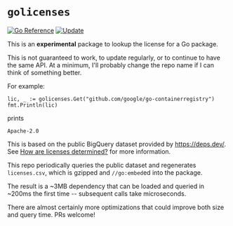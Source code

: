# `golicenses`

[![Go Reference](https://pkg.go.dev/badge/github.com/imjasonh/golicenses.svg)](https://pkg.go.dev/github.com/imjasonh/golicenses)
[![Update](https://github.com/imjasonh/golicenses/actions/workflows/update.yaml/badge.svg)](https://github.com/imjasonh/golicenses/actions/workflows/update.yaml)

This is an **experimental** package to lookup the license for a Go package.

This is not guaranteed to work, to update regularly, or to continue to have the same API.
At a minimum, I'll probably change the repo name if I can think of something better.

For example:

```golang
lic, _ := golicenses.Get("github.com/google/go-containerregistry")
fmt.Println(lic)
```

prints

```
Apache-2.0
```

This is based on the public BigQuery dataset provided by https://deps.dev/.
See [How are licenses determined?](https://deps.dev/faq#how-are-licenses-determined) for more information.

This repo periodically queries the public dataset and regenerates `licenses.csv`, which is gzipped and `//go:embed`ed into the package.

The result is a ~3MB dependency that can be loaded and queried in ~200ms the first time -- subsequent calls take microseconds.

There are almost certainly more optimizations that could improve both size and query time. PRs welcome!
